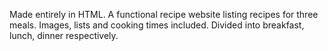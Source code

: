 Made entirely in HTML.
A functional recipe website listing recipes for three meals.
Images, lists and cooking times included. 
Divided into breakfast, lunch, dinner respectively.

